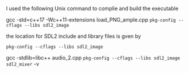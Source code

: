

I used the following Unix command to complie and build the executable

gcc -std=c++17 -Wc++11-extensions load_PNG_ample.cpp `pkg-config --cflags --libs sdl2_image`

the location for SDL2 include and library files is gven by

`pkg-config --cflags --libs sdl2_image`


  gcc -stdlib=libc++ audio_2.cpp `pkg-config --cflags --libs sdl2_image sdl2_mixer`  -v
